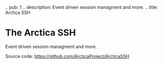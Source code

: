 .. pub: 1
.. description: Event driven session managment and more.
.. title: Arctica SSH

# The Arctica SSH
Event driven session managment and more.

Source code: <https://github.com/ArcticaProject/ArcticaSSH>
